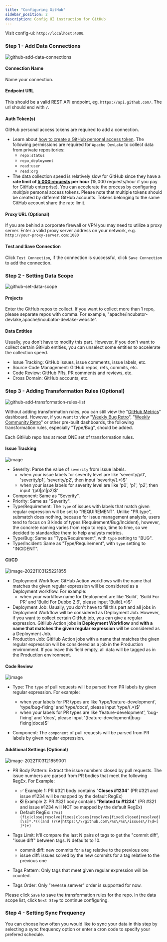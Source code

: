 ```yaml
---
title: "Configuring GitHub"
sidebar_position: 2
description: Config UI instruction for GitHub
---
```


Visit config-ui: `http://localhost:4000`.
### Step 1 - Add Data Connections
![github-add-data-connections](/img/ConfigUI/github-add-data-connections.png)

#### Connection Name
Name your connection.

#### Endpoint URL
This should be a valid REST API endpoint, eg. `https://api.github.com/`. The url should end with `/`.

#### Auth Token(s)
GitHub personal access tokens are required to add a connection.
- Learn about [how to create a GitHub personal access token](https://docs.github.com/en/authentication/keeping-your-account-and-data-secure/creating-a-personal-access-token). The following permissions are required for `Apache DevLake` to collect data from private repositories:
  - `repo:status`
  - `repo_deployment`
  - `read:user`
  - `read:org`
- The data collection speed is relatively slow for GitHub since they have a **rate limit of [5,000 requests](https://docs.github.com/en/rest/overview/resources-in-the-rest-api#rate-limiting) per hour** (15,000 requests/hour if you pay for GitHub enterprise). You can accelerate the process by configuring _multiple_ personal access tokens. Please note that multiple tokens should be created by different GitHub accounts. Tokens belonging to the same GitHub account share the rate limit.

#### Proxy URL (Optional)
If you are behind a corporate firewall or VPN you may need to utilize a proxy server. Enter a valid proxy server address on your network, e.g. `http://your-proxy-server.com:1080`

#### Test and Save Connection
Click `Test Connection`, if the connection is successful, click `Save Connection` to add the connection.


### Step 2 - Setting Data Scope
![github-set-data-scope](/img/ConfigUI/github-set-data-scope.png)

#### Projects
Enter the GitHub repos to collect. If you want to collect more than 1 repo, please separate repos with comma. For example, "apache/incubator-devlake,apache/incubator-devlake-website".

#### Data Entities
Usually, you don't have to modify this part. However, if you don't want to collect certain GitHub entities, you can unselect some entities to accelerate the collection speed.
- Issue Tracking: GitHub issues, issue comments, issue labels, etc.
- Source Code Management: GitHub repos, refs, commits, etc.
- Code Review: GitHub PRs, PR comments and reviews, etc.
- Cross Domain: GitHub accounts, etc.

### Step 3 - Adding Transformation Rules (Optional)
![github-add-transformation-rules-list](/img/ConfigUI/github-add-transformation-rules-list.png)

Without adding transformation rules, you can still view the "[GitHub Metrics](/livedemo/DataSources/GitHub)" dashboard. However, if you want to view "[Weekly Bug Retro](/livedemo/QAEngineers/WeeklyBugRetro)", "[Weekly Community Retro](/livedemo/OSSMaintainers/WeeklyCommunityRetro)" or other pre-built dashboards, the following transformation rules, especially "Type/Bug", should be added.<br/>

Each GitHub repo has at most ONE set of transformation rules.

#### Issue Tracking

![image](https://user-images.githubusercontent.com/3294100/199646468-2de78fad-f571-4981-a7b9-22c3aca88219.png)

- Severity: Parse the value of `severity` from issue labels.
   - when your issue labels for severity level are like 'severity/p0', 'severity/p1', 'severity/p2', then input 'severity/(.*)$'
   - when your issue labels for severity level are like 'p0', 'p1', 'p2', then input '(p0|p1|p2)$'
- Component: Same as "Severity".
- Priority: Same as "Severity".
- Type/Requirement: The `type` of issues with labels that match given regular expression will be set to "REQUIREMENT". Unlike "PR.type", submatch does nothing, because for issue management analysis, users tend to focus on 3 kinds of types (Requirement/Bug/Incident), however, the concrete naming varies from repo to repo, time to time, so we decided to standardize them to help analysts metrics.
- Type/Bug: Same as "Type/Requirement", with `type` setting to "BUG".
- Type/Incident: Same as "Type/Requirement", with `type` setting to "INCIDENT".

#### CI/CD

![image-20221103125221855](https://user-images.githubusercontent.com/3294100/199653571-a4790158-f20a-4171-8b70-3d4add552ce8.png)

- Deployment Workflow: GitHub Action workflows with the name that matches the given regular expression will be considered as a Deployment workflow. For example:
    - when your workflow name for Deployment are like 'Build', 'Build For PR' and 'Build For Dubbo 2.6', please input 'Build(.*)$'
- Deployment Job: Usually, you don't have to fill this part and all jobs in Deployment Workflow will be considered as Deployment Job. However, if you want to collect certain GitHub  job, you can give a regular expression. GitHub Action jobs **in Deployment Workflow** and **with a name that matches the given regular expression** will be considered as a Deployment Job.
- Production Job: GitHub Action jobs with a name that matches the given regular expression will be considered as a job in the Production environment. If you leave this field empty, all data will be tagged as in the Production environment.

#### Code Review

![image](https://user-images.githubusercontent.com/3294100/199646545-a0a85806-d574-47bf-b36b-faaf4c0fc034.png)

- Type: The `type` of pull requests will be parsed from PR labels by given regular expression. For example:
   - when your labels for PR types are like 'type/feature-development', 'type/bug-fixing' and 'type/docs', please input 'type/(.*)$'
   - when your labels for PR types are like 'feature-development', 'bug-fixing' and 'docs', please input '(feature-development|bug-fixing|docs)$'

- Component: The `component` of pull requests will be parsed from PR labels by given regular expression.

#### Additional Settings (Optional)

![image-20221103121859001](https://user-images.githubusercontent.com/3294100/199653539-7fbbd76e-512f-480b-ba3c-066742ed3c4a.png)

- PR Body Pattern: Extract the issue numbers closed by pull requests. The issue numbers are parsed from PR bodies that meet the following RegEx. For Example:
   - ✅ Example 1: PR #321 body contains "**Closes #1234**" (PR #321 and issue #1234 will be mapped by the default RegEx)
   - ❎ Example 2: PR #321 body contains "**Related to #1234**" (PR #321 and issue #1234 will NOT be mapped by the default RegEx)
   - Default RegEx: `(?mi)(fix|close|resolve|fixes|closes|resolves|fixed|closed|resolved)[\s]*.*(((and )?(#|https:\/\/github.com\/%s\/%s\/issues\/)\d+[ ]*)+)`

- Tags Limit: It'll compare the last N pairs of tags to get the "commit diff', "issue diff" between tags. N defaults to 10.
   - commit diff: new commits for a tag relative to the previous one
   - issue diff: issues solved by the new commits for a tag relative to the previous one
- Tags Pattern: Only tags that meet given regular expression will be counted.
- Tags Order: Only "reverse semver" order is supported for now.

Please click `Save` to save the transformation rules for the repo. In the data scope list, click `Next Step` to continue configuring.

### Step 4 - Setting Sync Frequency
You can choose how often you would like to sync your data in this step by selecting a sync frequency option or enter a cron code to specify your prefered schedule.
